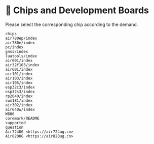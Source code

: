 # 🧮 Chips and Development Boards

Please select the corresponding chip according to the demand.

```{toctree}
chips
air780ep/index
air780e/index
pc/index
gnss/index
luatools/index
air001/index
air32f103/index
air601/index
air101/index
air103/index
air105/index
esp32c3/index
esp32s3/index
rp2040/index
swm181/index
air302/index
air640w/index
W806
coremark/README
supported
question
Air724UG <https://air724ug.cn>
Air820UG <https://air820ug.cn>
```

